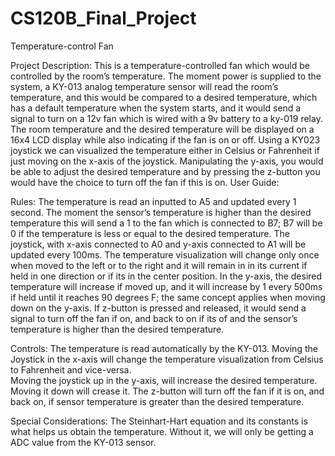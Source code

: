 # CS120B_Final_Project
Temperature-control Fan

Project Description:
This is a temperature-controlled fan which would be controlled by the room’s temperature. The
moment power is supplied to the system, a KY-013 analog temperature sensor will read the
room’s temperature, and this would be compared to a desired temperature, which has a default
temperature when the system starts, and it would send a signal to turn on a 12v fan which is
wired with a 9v battery to a ky-019 relay. The room temperature and the desired temperature
will be displayed on a 16x4 LCD display while also indicating if the fan is on or off. Using a KY023 joystick we can visualized the temperature either in Celsius or Fahrenheit if just moving on
the x-axis of the joystick. Manipulating the y-axis, you would be able to adjust the desired
temperature and by pressing the z-button you would have the choice to turn off the fan if this is
on.
User Guide:

Rules:
The temperature is read an inputted to A5 and updated every 1 second. The moment the
sensor’s temperature is higher than the desired temperature this will send a 1 to the fan which is
connected to B7; B7 will be 0 if the temperature is less or equal to the desired temperature. The
joystick, with x-axis connected to A0 and y-axis connected to A1 will be updated every 100ms.
The temperature visualization will change only once when moved to the left or to the right and it
will remain in in its current if held in one direction or if its in the center position. In the y-axis, the
desired temperature will increase if moved up, and it will increase by 1 every 500ms if held until
it reaches 90 degrees F; the same concept applies when moving down on the y-axis. If z-button
is pressed and released, it would send a signal to turn off the fan if on, and back to on if its of
and the sensor’s temperature is higher than the desired temperature. 

Controls:
The temperature is read automatically by the KY-013.
Moving the Joystick in the x-axis will change the temperature visualization from Celsius to
Fahrenheit and vice-versa.  
Moving the joystick up in the y-axis, will increase the desired temperature. Moving it down will
crease it.
The z-button will turn off the fan if it is on, and back on, if sensor temperature is greater than the
desired temperature.

Special Considerations:
The Steinhart-Hart equation and its constants is what helps us obtain the temperature. Without
it, we will only be getting a ADC value from the KY-013 sensor. 
